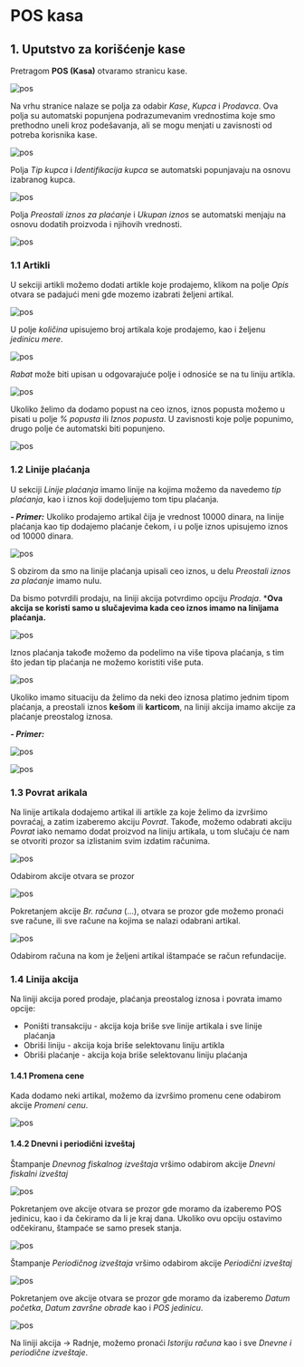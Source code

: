 # POS kasa

## **1. Uputstvo za korišćenje kase**

Pretragom **POS (Kasa)** otvaramo stranicu kase. 

![pos](../assets/POS/pos8.png)

Na vrhu stranice nalaze se polja za odabir *Kase*, *Kupca* i *Prodavca*. Ova polja su automatski popunjena podrazumevanim vrednostima koje smo prethodno uneli kroz podešavanja, ali se mogu menjati u zavisnosti od potreba korisnika kase.

![pos](../assets/POS/pos9.png)

Polja *Tip kupca* i *Identifikacija kupca* se automatski popunjavaju na osnovu izabranog kupca.

![pos](../assets/POS/pos10.png)

Polja *Preostali iznos za plaćanje* i *Ukupan iznos* se automatski menjaju na osnovu dodatih proizvoda i njihovih vrednosti. 

![pos](../assets/POS/pos11.png)

### **1.1 Artikli**

U sekciji artikli možemo dodati artikle koje prodajemo, klikom na polje *Opis* otvara se padajući meni gde mozemo izabrati željeni artikal.

![pos](../assets/POS/pos12.png)

U polje *količina* upisujemo broj artikala koje prodajemo, kao i željenu *jedinicu mere*.

![pos](../assets/POS/pos13.png)

*Rabat* može biti upisan u odgovarajuće polje i odnosiće se na tu liniju artikla.

![pos](../assets/POS/pos14.png)

Ukoliko želimo da dodamo popust na ceo iznos, iznos popusta možemo u pisati u polje *% popusta* ili *Iznos popusta*. U zavisnosti koje polje popunimo, drugo polje će automatski biti popunjeno.

![pos](../assets/POS/pos15.png)

### **1.2 Linije plaćanja**

U sekciji *Linije plaćanja* imamo linije na kojima možemo da navedemo *tip plaćanja*, kao i iznos koji dodeljujemo tom tipu plaćanja. 

***- Primer:*** Ukoliko prodajemo artikal čija je vrednost 10000 dinara, na linije plaćanja kao tip dodajemo plaćanje čekom, i u polje iznos upisujemo iznos od 10000 dinara.

![pos](../assets/POS/pos16.png)

S obzirom da smo na linije plaćanja upisali ceo iznos, u delu *Preostali iznos za plaćanje* imamo nulu.

Da bismo potvrdili prodaju, na liniji akcija potvrdimo opciju *Prodaja*. ***Ova akcija se koristi samo u slučajevima kada ceo iznos imamo na linijama plaćanja.** 

![pos](../assets/POS/pos19.png)

Iznos plaćanja takođe možemo da podelimo na više tipova plaćanja, s tim što jedan tip plaćanja ne možemo koristiti više puta.

![pos](../assets/POS/pos20.png)

Ukoliko imamo situaciju da želimo da neki deo iznosa platimo jednim tipom plaćanja, a preostali iznos **kešom** ili **karticom**, na liniji akcija imamo akcije za plaćanje preostalog iznosa.

***- Primer:*** 

![pos](../assets/POS/pos17.png)

![pos](../assets/POS/pos18.png)

### **1.3 Povrat arikala**

Na linije artikala dodajemo artikal ili artikle za koje želimo da izvršimo povraćaj, a zatim izaberemo akciju *Povrat*. Takođe, možemo odabrati akciju *Povrat* iako nemamo dodat proizvod na liniju artikala, u tom slučaju će nam se otvoriti prozor sa izlistanim svim izdatim računima.

![pos](../assets/POS/pos21.png)

Odabirom akcije otvara se prozor

![pos](../assets/POS/pos22.png)

Pokretanjem akcije *Br. računa* (...), otvara se prozor gde možemo pronaći sve račune, ili sve račune na kojima se nalazi odabrani artikal.

![pos](../assets/POS/pos28.png)

Odabirom računa na kom je željeni artikal ištampaće se račun refundacije.

### **1.4 Linija akcija**

Na liniji akcija pored prodaje, plaćanja preostalog iznosa i povrata imamo opcije:

- Poništi transakciju - akcija koja briše sve linije artikala i sve linije plaćanja
- Obriši liniju - akcija koja briše selektovanu liniju artikla
- Obriši plaćanje - akcija koja briše selektovanu liniju plaćanja
  
#### **1.4.1 Promena cene**

Kada dodamo neki artikal, možemo da izvršimo promenu cene odabirom akcije *Promeni cenu*.

![pos](../assets/POS/pos23.png)

#### **1.4.2 Dnevni i periodični izveštaj**

Štampanje *Dnevnog fiskalnog izveštaja* vršimo odabirom akcije *Dnevni fiskalni izveštaj*

![pos](../assets/POS/pos24.png)

Pokretanjem ove akcije otvara se prozor gde moramo da izaberemo POS jedinicu, kao i da čekiramo da li je kraj dana. Ukoliko ovu opciju ostavimo odčekiranu, štampaće se samo presek stanja.

![pos](../assets/POS/pos25.png)

Štampanje *Periodičnog izveštaja* vršimo odabirom akcije *Periodični izveštaj*

![pos](../assets/POS/pos26.png)

Pokretanjem ove akcije otvara se prozor gde moramo da izaberemo *Datum početka*, *Datum završne obrade* kao i *POS jedinicu*.

![pos](../assets/POS/pos27.png)

Na liniji akcija -> Radnje, možemo pronaći *Istoriju računa* kao i sve *Dnevne i periodične izveštaje*.